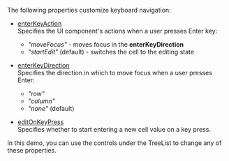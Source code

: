 The following properties customize keyboard navigation:
 
- [enterKeyAction](/Documentation/ApiReference/UI_Widgets/dxTreeList/Configuration/keyboardNavigation/#enterKeyAction)    
Specifies the UI component's actions when a user presses Enter key: 
 
    - *"moveFocus"* - moves focus in the **enterKeyDirection**
    - *"startEdit"* (default) - switches the cell to the editing state
 
- [enterKeyDirection](/Documentation/ApiReference/UI_Widgets/dxTreeList/Configuration/keyboardNavigation/#enterKeyDirection)     
Specifies the direction in which to move focus when a user presses Enter:
    - *"row"*
    - *"column"*
    - *"none"* (default)
 
- [editOnKeyPress](/Documentation/ApiReference/UI_Widgets/dxTreeList/Configuration/keyboardNavigation/#editOnKeyPress)    
Specifies whether to start entering a new cell value on a key press.

In this demo, you can use the controls under the TreeList to change any of these properties.
